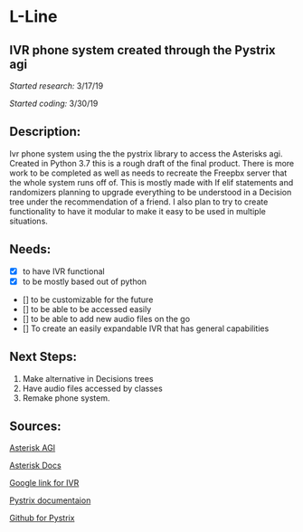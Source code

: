 # L-Line
## IVR phone system created through the Pystrix agi 

*Started research:* 3/17/19 

*Started coding:* 3/30/19 

## Description:

Ivr phone system using the the pystrix library to access the Asterisks agi. Created in Python 3.7 this is a rough draft of the final 
product. There is more work to be completed as well as needs to recreate the Freepbx server that the whole system runs off of. 
This is mostly made with If elif statements and randomizers planning to upgrade everything to be understood in a Decision tree 
under the recommendation of a friend. I also plan to try to create functionality to have it modular to make it easy to be used in multiple situations.


## Needs:

 - [x] to have IVR functional 
 - [x] to be mostly based out of python 
 - [] to be customizable for the future
 - [] to be able to be accessed easily
 - [] to be able to add new audio files on the go 
 - [] To create an easily expandable IVR that has general capabilities
 
## Next Steps:

1. Make alternative in Decisions trees
2. Have audio files accessed by classes
3. Remake phone system.

## Sources:

[Asterisk AGI](https://www.voip-info.org/asterisk-agi)

[Asterisk Docs](http://www.asteriskdocs.org/en/3rd_Edition/asterisk-book-html-chunk/AGI-communication.html)

[Google link for IVR](https://www.google.com/search?rlz=1C1CHBF_enUS774US774&ei=wwahXI_wM62Rggep0LOIAg&q=writing+IVR+pyst+in+python&oq=writing+IVR+pyst+in+python&gs_l=psy-ab.3...39946.42816..43743...0.0..0.100.948.10j1......0....1..gws-wiz.......33i10.MT04jQDu7Vg)

[Pystrix documentaion](https://buildmedia.readthedocs.org/media/pdf/pystrix/latest/pystrix.pdf)

[Github for Pystrix](https://github.com/IVRTech/pystrix/blob/master/doc/agi/index.rst)
